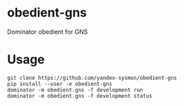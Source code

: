 obedient-gns
============

Dominator obedient for GNS

Usage
=====
```
git clone https://github.com/yandex-sysmon/obedient-gns
pip install --user -e obedient-gns
dominator -m obedient.gns -f development run
dominator -m obedient.gns -f development status
```

